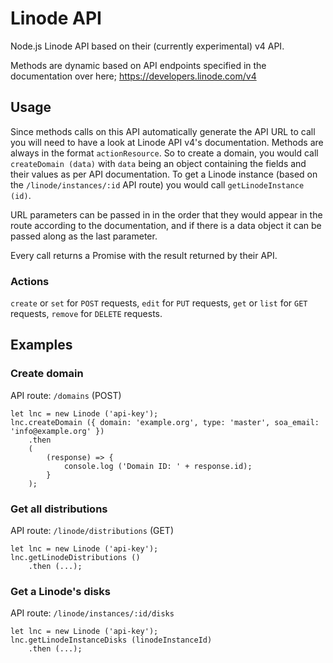 # Linode API

Node.js Linode API based on their (currently experimental) v4 API.

Methods are dynamic based on API endpoints specified in the documentation over here; https://developers.linode.com/v4

## Usage

Since methods calls on this API automatically generate the API URL to call you will need to have a look at Linode API v4's documentation.
Methods are always in the format `actionResource`. So to create a domain, you would call `createDomain (data)` with `data` being an object containing the fields and their values as per API documentation. To get a Linode instance (based on the `/linode/instances/:id` API route) you would call `getLinodeInstance (id)`.

URL parameters can be passed in in the order that they would appear in the route according to the documentation, and if there is a data object it can be passed along as the last parameter.

Every call returns a Promise with the result returned by their API.

### Actions

`create` or `set` for `POST` requests, `edit` for `PUT` requests, `get` or `list` for `GET` requests, `remove` for `DELETE` requests.

## Examples

### Create domain

API route: `/domains` (POST)

```
let lnc = new Linode ('api-key');
lnc.createDomain ({ domain: 'example.org', type: 'master', soa_email: 'info@example.org' })
	.then
	(
		(response) => {
			console.log ('Domain ID: ' + response.id);
		}
	);
```

### Get all distributions

API route: `/linode/distributions` (GET)

```
let lnc = new Linode ('api-key');
lnc.getLinodeDistributions ()
	.then (...);
```

### Get a Linode's disks

API route: `/linode/instances/:id/disks`

```
let lnc = new Linode ('api-key');
lnc.getLinodeInstanceDisks (linodeInstanceId)
	.then (...);
```
